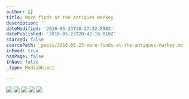 ```yaml
---
author: []
title: More finds at the antiques markey
description: ''
dateModified: '2016-05-23T20:27:32.898Z'
datePublished: '2016-05-23T20:42:16.810Z'
starred: false
sourcePath: _posts/2016-05-23-more-finds-at-the-antiques-markey.md
inFeed: true
hasPage: false
inNav: false
_type: MediaObject

---
```

![](https://the-grid-user-content.s3-us-west-2.amazonaws.com/919d3846-7748-4d47-a5e4-ee36f8125adb.jpg)
![](https://the-grid-user-content.s3-us-west-2.amazonaws.com/de223299-a37e-4cc3-a453-c8adc1ea6e92.jpg)
![](https://the-grid-user-content.s3-us-west-2.amazonaws.com/1a643679-2561-4216-89f0-73fd1ed997b3.jpg)
![](https://the-grid-user-content.s3-us-west-2.amazonaws.com/904fd6db-76c5-4766-b7ce-94d1b33de25d.jpg)
![](https://the-grid-user-content.s3-us-west-2.amazonaws.com/9e8dc723-e1f1-4d4e-b5c5-4bb7af79a510.jpg)